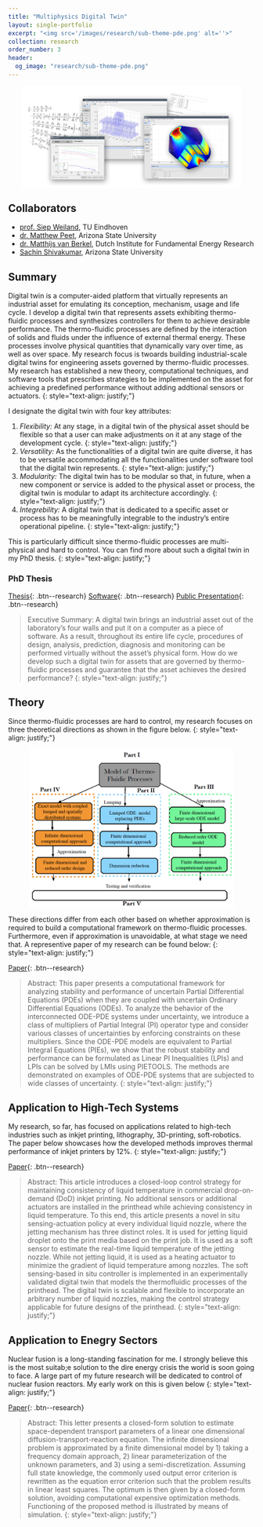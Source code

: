 ```yaml
---
title: "Multiphysics Digital Twin"
layout: single-portfolio
excerpt: "<img src='/images/research/sub-theme-pde.png' alt=''>"
collection: research
order_number: 3
header: 
  og_image: "research/sub-theme-pde.png"
---
```

<img src="/images/research/sub-theme-pde.png" alt="sub-theme-pde" width="450" style="display: block; margin: 0 auto"/> 

## Collaborators
* [prof. Siep Weiland](https://scholar.google.nl/citations?user=y2DLux4AAAAJ&hl=nl), TU Eindhoven
* [dr. Matthew Peet](https://scholar.google.com/citations?user=l7umOqMAAAAJ&hl=en), Arizona State University
* [dr. Matthijs van Berkel](https://scholar.google.com/citations?user=xhmEKnIAAAAJ&hl=en), Dutch Institute for Fundamental Energy Research
* [Sachin Shivakumar](https://scholar.google.com/citations?user=hnPOWoMAAAAJ&hl=en), Arizona State University

## Summary

Digital twin is a computer-aided platform that virtually represents
an industrial asset for emulating its conception, mechanism, usage and life
cycle. I develop
a digital twin that represents assets exhibiting thermo-fluidic processes and synthesizes controllers
for them to achieve desirable performance. The thermo-fluidic processes are
defined by the interaction of solids and fluids under the influence of external
thermal energy. These processes involve physical quantities that dynamically
vary over time, as well as over space. My research focus is twoards building industrial-scale digital twins for engineering assets governed by thermo-fluidic processes. My research has established a new theory,
computational techniques, and software tools that prescribes strategies to be implemented on the asset for achieving a predefined performance without
adding addtional sensors or actuators.
{: style="text-align: justify;"}

I designate the digital twin with four key attributes:
1. *Flexibility:* At any stage, in a digital twin of the
physical asset should be flexible so that a user can make
adjustments on it at any stage of the development cycle.
{: style="text-align: justify;"}
2. *Versatility:* As the functionalities of a digital twin are quite diverse, it has to
be versatile accommodating all the functionalities under software tool that
the digital twin represents.
{: style="text-align: justify;"}
3. *Modularity:* The digital twin has to be modular so that, in future, when a new
component or service is added to the physical asset or process, the digital
twin is modular to adapt its architecture accordingly.
{: style="text-align: justify;"}
4. *Integrebility:* A digital twin that is dedicated to
a specific asset or process has to be meaningfully integrable to the
industry’s entire operational pipeline.
{: style="text-align: justify;"}

This is particularly difficult since thermo-fluidic processes are multi-physical and hard to control. You can find more about such a digital twin in my PhD thesis. 
{: style="text-align: justify;"}

### PhD Thesis
[Thesis](https://research.tue.nl/en/publications/a-digital-twin-for-controlling-thermo-fluidic-processes){: .btn--research} [Software](http://control.asu.edu/pietools/){: .btn--research} [Public Presentation](https://www.youtube.com/watch?v=h9y8sntrbBI){: .btn--research}

> Executive Summary: A digital twin brings an industrial asset out of the laboratory’s four walls and
put it on a computer as a piece of software. As a result, throughout its entire life
cycle, procedures of design, analysis, prediction, diagnosis and monitoring can be
performed virtually without the asset’s physical form. How do we develop such a
digital twin for assets that are governed by thermo-fluidic processes and guarantee
that the asset achieves the desired performance?
{: style="text-align: justify;"}



## Theory
Since thermo-fluidic processes are hard to control, my research focuses on three theoretical directions as shown in the figure below. 
{: style="text-align: justify;"}

<img src="/images/research/threeways-pde.png" alt="threeways-pde" width="420" style="display: block; margin: 0 auto"/> 

These directions differ from each other based on whether approximation is required to build a computational framework on thermo-fluidic processes. Furthermore, even if approximation is unavoidable, at what stage we need that. A representive paper of my research can be found below:
{: style="text-align: justify;"}

[Paper](https://ieeexplore.ieee.org/abstract/document/9303892){: .btn--research}

> Abstract: This paper presents a computational framework for analyzing stability and performance of uncertain Partial Differential Equations (PDEs) when they are coupled with uncertain Ordinary Differential Equations (ODEs). To analyze the behavior of the interconnected ODE-PDE systems under uncertainty, we introduce a class of multipliers of Partial Integral (PI) operator type and consider various classes of uncertainties by enforcing constraints on these multipliers. Since the ODE-PDE models are equivalent to Partial Integral Equations (PIEs), we show that the robust stability and performance can be formulated as Linear PI Inequalities (LPIs) and LPIs can be solved by LMIs using PIETOOLS. The methods are demonstrated on examples of ODE-PDE systems that are subjected to wide classes of uncertainty.
{: style="text-align: justify;"}


## Application to High-Tech Systems
My research, so far, has focused on applications related to high-tech industries such as inkjet printing, lithography, 3D-printing, soft-robotics. The paper below showcases how the developed methods improves thermal performance of inkjet printers by 12%. 
{: style="text-align: justify;"}

[Paper](https://ieeexplore.ieee.org/document/9465747){: .btn--research}

> Abstract: This article introduces a closed-loop control strategy for maintaining consistency of liquid temperature in commercial drop-on-demand (DoD) inkjet printing. No additional sensors or additional actuators are installed in the printhead while achieving consistency in liquid temperature. To this end, this article presents a novel in situ sensing-actuation policy at every individual liquid nozzle, where the jetting mechanism has three distinct roles. It is used for jetting liquid droplet onto the print media based on the print job. It is used as a soft sensor to estimate the real-time liquid temperature of the jetting nozzle. While not jetting liquid, it is used as a heating actuator to minimize the gradient of liquid temperature among nozzles. The soft sensing-based in situ controller is implemented in an experimentally validated digital twin that models the thermofluidic processes of the printhead. The digital twin is scalable and flexible to incorporate an arbitrary number of liquid nozzles, making the control strategy applicable for future designs of the printhead.
{: style="text-align: justify;"}


## Application to Enegry Sectors
Nuclear fusion is a long-standing fascination for me. I strongly believe this is the most suitab;e solution to the dire energy crisis the world is soon going to face. A large part of my future research will be dedicated to control of nuclear fusion reactors. My early work on this is given below
{: style="text-align: justify;"}

[Paper](https://ieeexplore.ieee.org/document/9284622){: .btn--research}

> Abstract: This letter presents a closed-form solution to estimate space-dependent transport parameters of a linear one dimensional diffusion-transport-reaction equation. The infinite dimensional problem is approximated by a finite dimensional model by 1) taking a frequency domain approach, 2) linear parameterization of the unknown parameters, and 3) using a semi-discretization. Assuming full state knowledge, the commonly used output error criterion is rewritten as the equation error criterion such that the problem results in linear least squares. The optimum is then given by a closed-form solution, avoiding computational expensive optimization methods. Functioning of the proposed method is illustrated by means of simulation.
{: style="text-align: justify;"}